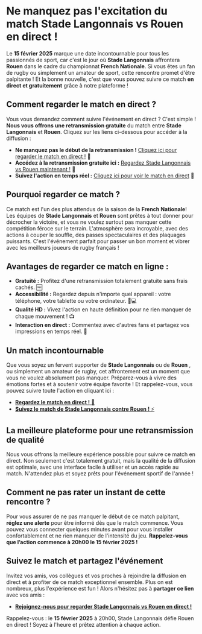 # Ne manquez pas l'excitation du match Stade Langonnais vs Rouen en direct !

Le **15 février 2025** marque une date incontournable pour tous les passionnés de sport, car c'est le jour où **Stade Langonnais** affrontera **Rouen** dans le cadre du championnat **French Nationale**. Si vous êtes un fan de rugby ou simplement un amateur de sport, cette rencontre promet d'être palpitante ! Et la bonne nouvelle, c'est que vous pouvez suivre ce match **en direct et gratuitement** grâce à notre plateforme !

## Comment regarder le match en direct ?

Vous vous demandez comment suivre l'événement en direct ? C'est simple ! **Nous vous offrons une retransmission gratuite** du match entre **Stade Langonnais** et **Rouen**. Cliquez sur les liens ci-dessous pour accéder à la diffusion :

- **Ne manquez pas le début de la retransmission !** [Cliquez ici pour regarder le match en direct !](https://tinyurl.com/livestreamfreeo?st=Stade+Langonnais+vs+Rouen&si=ghc) 🎥
- **Accédez à la retransmission gratuite ici :** [Regardez Stade Langonnais vs Rouen maintenant !](https://tinyurl.com/livestreamfreeo?st=Stade+Langonnais+vs+Rouen&si=ghc) 📱
- **Suivez l'action en temps réel :** [Cliquez ici pour voir le match en direct](https://tinyurl.com/livestreamfreeo?st=Stade+Langonnais+vs+Rouen&si=ghc) 🏉

## Pourquoi regarder ce match ?

Ce match est l'un des plus attendus de la saison de la **French Nationale**! Les équipes de **Stade Langonnais** et **Rouen** sont prêtes à tout donner pour décrocher la victoire, et vous ne voulez surtout pas manquer cette compétition féroce sur le terrain. L'atmosphère sera incroyable, avec des actions à couper le souffle, des passes spectaculaires et des plaquages puissants. C'est l'événement parfait pour passer un bon moment et vibrer avec les meilleurs joueurs de rugby français !

## Avantages de regarder ce match en ligne :

- **Gratuité :** Profitez d'une retransmission totalement gratuite sans frais cachés. 🆓
- **Accessibilité :** Regardez depuis n'importe quel appareil : votre téléphone, votre tablette ou votre ordinateur. 📱💻
- **Qualité HD :** Vivez l'action en haute définition pour ne rien manquer de chaque mouvement ! 📺
- **Interaction en direct :** Commentez avec d'autres fans et partagez vos impressions en temps réel. 💬

## Un match incontournable

Que vous soyez un fervent supporter de **Stade Langonnais** ou de **Rouen** , ou simplement un amateur de rugby, cet affrontement est un moment que vous ne voulez absolument pas manquer. Préparez-vous à vivre des émotions fortes et à soutenir votre équipe favorite ! Et rappelez-vous, vous pouvez suivre toute l'action en cliquant ici :

- [**Regardez le match en direct !** 🎉](https://tinyurl.com/livestreamfreeo?st=Stade+Langonnais+vs+Rouen&si=ghc)
- [**Suivez le match de Stade Langonnais contre Rouen !** ⚡](https://tinyurl.com/livestreamfreeo?st=Stade+Langonnais+vs+Rouen&si=ghc)

## La meilleure plateforme pour une retransmission de qualité

Nous vous offrons la meilleure expérience possible pour suivre ce match en direct. Non seulement c'est totalement gratuit, mais la qualité de la diffusion est optimale, avec une interface facile à utiliser et un accès rapide au match. N'attendez plus et soyez prêts pour l'événement sportif de l'année !

## Comment ne pas rater un instant de cette rencontre ?

Pour vous assurer de ne pas manquer le début de ce match palpitant, **réglez une alerte** pour être informé dès que le match commence. Vous pouvez vous connecter quelques minutes avant pour vous installer confortablement et ne rien manquer de l'intensité du jeu. **Rappelez-vous que l’action commence à 20h00 le 15 février 2025 !**

## Suivez le match et partagez l'événement

Invitez vos amis, vos collègues et vos proches à rejoindre la diffusion en direct et à profiter de ce match exceptionnel ensemble. Plus on est nombreux, plus l'expérience est fun ! Alors n'hésitez pas à **partager ce lien** avec vos amis :

- [**Rejoignez-nous pour regarder Stade Langonnais vs Rouen en direct !**](https://tinyurl.com/livestreamfreeo?st=Stade+Langonnais+vs+Rouen&si=ghc)

Rappelez-vous : le **15 février 2025** à 20h00, Stade Langonnais défie Rouen en direct ! Soyez à l'heure et prêtez attention à chaque action.
